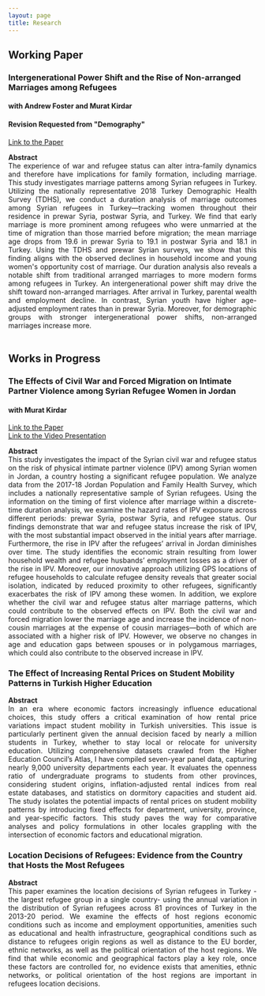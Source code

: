 ```yaml
---
layout: page
title: Research
---
```


## Working Paper

### Intergenerational Power Shift and the Rise of Non-arranged Marriages among Refugees
#### with Andrew Foster and Murat Kirdar
#### Revision Requested from "Demography"
[Link to the Paper](https://www.iza.org/publications/dp/16348/intergenerational-power-shift-and-the-rise-of-non-arranged-marriages-among-refugees)
<div style="text-align: justify;">
    <strong>Abstract</strong><br>
The experience of war and refugee status can alter intra-family dynamics and therefore have implications for family formation, including marriage. This study investigates marriage patterns among Syrian refugees in Turkey. Utilizing the nationally representative 2018 Turkey Demographic Health Survey (TDHS), we conduct a duration analysis of marriage outcomes among Syrian refugees in Turkey—tracking women throughout their residence in prewar Syria, postwar Syria, and Turkey. We find that early marriage is more prominent among refugees who were unmarried at the time of migration than those married before migration; the mean marriage age drops from 19.6 in prewar Syria to 19.1 in postwar Syria and 18.1 in Turkey. Using the TDHS and prewar Syrian surveys, we show that this finding aligns with the observed declines in household income and young women's opportunity cost of marriage. Our duration analysis also reveals a notable shift from traditional arranged marriages to more modern forms among refugees in Turkey. An intergenerational power shift may drive the shift toward non-arranged marriages. After arrival in Turkey, parental wealth and employment decline. In contrast, Syrian youth have higher age-adjusted employment rates than in prewar Syria. Moreover, for demographic groups with stronger intergenerational power shifts, non-arranged marriages increase more.
</div>

<br>

## Works in Progress

### The Effects of Civil War and Forced Migration on Intimate Partner Violence among Syrian Refugee Women in Jordan
#### with Murat Kirdar
[Link to the Paper](https://mervebetulgokce.github.io/assets/img/Paper2.pdf)
<br> [Link to the Video Presentation](https://youtu.be/5_sKkrju890)
<div style="text-align: justify;">
    <strong>Abstract</strong><br>
This study investigates the impact of the Syrian civil war and refugee status on the risk of physical intimate partner violence (IPV) among Syrian women in Jordan, a country hosting a significant refugee population. We analyze data from the 2017-18 Jordan Population and Family Health Survey, which includes a nationally representative sample of Syrian refugees. Using the information on the timing of first violence after marriage within a discrete-time duration analysis, we examine the hazard rates of IPV exposure across different periods: prewar Syria, postwar Syria, and refugee status. Our findings demonstrate that war and refugee status increase the risk of IPV, with the most substantial impact observed in the initial years after marriage. Furthermore, the rise in IPV after the refugees’ arrival in Jordan diminishes over time. The study identifies the economic strain resulting from lower household wealth and refugee husbands’ employment losses as a driver of the rise in IPV. Moreover, our innovative approach utilizing GPS locations of refugee households to calculate refugee density reveals that greater social isolation, indicated by reduced proximity to other refugees, significantly exacerbates the risk of IPV among these women. In addition, we explore whether the civil war and refugee status alter marriage patterns, which could contribute to the observed effects on IPV. Both the civil war and forced migration lower the marriage age and increase the incidence of non-cousin marriages at the expense of cousin marriages—both of which are associated with a higher risk of IPV. However, we observe no changes in age and education gaps between spouses or in polygamous marriages, which could also contribute to the observed increase in IPV.
</div>


### The Effect of Increasing Rental Prices on Student Mobility Patterns in Turkish Higher Education
<div style="text-align: justify;">
    <strong>Abstract</strong><br>
In an era where economic factors increasingly influence educational choices, this study offers a critical examination of how rental price variations impact student mobility in Turkish universities. This issue is particularly pertinent given the annual decision faced by nearly a million students in Turkey, whether to stay local or relocate for university education. Utilizing comprehensive datasets crawled from the Higher Education Council’s Atlas, I have compiled seven-year panel data, capturing nearly 9,000 university departments each year. It evaluates the openness ratio of undergraduate programs to students from other provinces, considering student origins, inflation-adjusted rental indices from real estate databases, and statistics on dormitory capacities and student aid. The study isolates the potential impacts of rental prices on student mobility patterns by introducing fixed effects for department, university, province, and year-specific factors. This study paves the way for comparative analyses and policy formulations in other locales grappling with the intersection of economic factors and educational migration.
</div>


### Location Decisions of Refugees: Evidence from the Country that Hosts the Most Refugees
<div style="text-align: justify;">
    <strong>Abstract</strong><br>
This paper examines the location decisions of Syrian refugees in Turkey -the largest refugee group in a single country- using the annual variation in the distribution of Syrian refugees across 81 provinces of Turkey in the 2013-20 period. We examine the effects of host regions economic conditions such as income and employment opportunities, amenities such as educational and health infrastructure, geographical conditions such as distance to refugees origin regions as well as distance to the EU border, ethnic networks, as well as the political orientation of the host regions. We find that while economic and geographical factors play a key role, once these factors are controlled for, no evidence exists that amenities, ethnic networks, or political orientation of the host regions are important in refugees location decisions.
</div>

